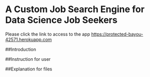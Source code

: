 # A Custom Job Search Engine for Data Science Job Seekers
Please click the link to access to the app
https://protected-bayou-42571.herokuapp.com

##Introduction


##Instruction for user


##Explanation for files
